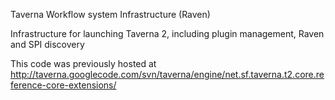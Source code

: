 Taverna Workflow system Infrastructure (Raven)

Infrastructure for launching Taverna 2, including plugin management, Raven and SPI discovery

This code was previously hosted at http://taverna.googlecode.com/svn/taverna/engine/net.sf.taverna.t2.core.reference-core-extensions/
